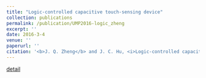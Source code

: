 ```yaml
---
title: "Logic-controlled capacitive touch-sensing device"
collection: publications
permalink: /publication/UMP2016-logic_zheng
excerpt: ''
date: 2016-3-4
venue: ''
paperurl: ''
citation: '<b>J. Q. Zheng</b> and J. C. Hu, <i>Logic-controlled capacitive touch-sensing device</i>, Chinese Utility Model Patent No.CN20162010170 4.2.'
---
```

[detail](https://patents.google.com/patent/WO2017132781A1/en)
